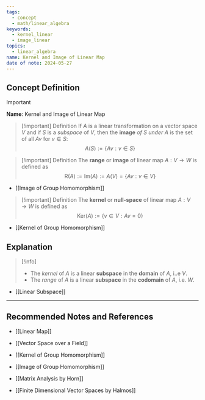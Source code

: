 ```yaml
---
tags:
  - concept
  - math/linear_algebra
keywords:
  - kernel_linear
  - image_linear
topics:
  - linear_algebra
name: Kernel and Image of Linear Map
date of note: 2024-05-27
---
```


## Concept Definition

>[!important]
>**Name**: Kernel and Image of Linear Map

>[!important] Definition
>If $A$ is a linear transformation on a vector space $V$ and if $S$ is a *subspace* of $V$, then the **image** *of* $S$ *under* $A$ is the set of all $Av$ for $v \in S$:
>$$
>A(S) := \left\{ Av: v\in S \right\} 
>$$ 


>[!important] Definition
>The **range** or **image** of linear map $A: V \to W$ is defined as
>$$
>\text{R}(A) := \text{Im}(A) := A(V) = \left\{ Av: v\in V \right\} 
>$$

- [[Image of Group Homomorphism]]


>[!important] Definition
>The **kernel** or **null-space** of linear map $A: V \to W$ is defined as
>$$
>\text{Ker}(A) := \left\{v\in V: Av = 0 \right\} 
>$$

- [[Kernel of Group Homomorphism]]

## Explanation

>[!info]
>- The *kernel* of $A$ is a linear **subspace** in the **domain** of $A$, i..e $V$. 
>- The *range* of $A$ is a linear **subspace** in the **codomain** of $A$, i.e. $W$.

- [[Linear Subspace]]




-----------
##  Recommended Notes and References

- [[Linear Map]]
- [[Vector Space over a Field]]

- [[Kernel of Group Homomorphism]]
- [[Image of Group Homomorphism]]


- [[Matrix Analysis by Horn]]
- [[Finite Dimensional Vector Spaces by Halmos]]